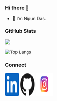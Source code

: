 ### Hi there 👋
- 🔭 I’m Nipun Das.


### <h3 align="left">GitHub Stats</h3>
<a href="">
  <img align="centre" src="https://github-readme-stats.vercel.app/api?username=Nipun-Das&count_private=true&include_all_commits=true&show_icons=true&title_color=007bff&text_color=e7e7e7&icon_color=007bff&bg_color=171c28" />
<a />
  
![Top Langs](https://github-readme-stats.vercel.app/api/top-langs/?username=Nipun-Das&layout=compact&title_color=007bff&text_color=e7e7e7&icon_color=007bff&bg_color=171c28)
     
     
### Connect :
 <a href="nipun-das-74628b206/"><img alt="GitHub" height="75" width="45" src="images/linkedinn.svg"></a>
 <a href="https://github.com/Nipun-Das"><img alt="GitHub" height="75" width="47" src="images/github.svg"></a>
 <a href="https://www.instagram.com/nipun.das_/"><img alt="GitHub" height="75" width="55" src="images/insta.svg"></a>



     
                      


